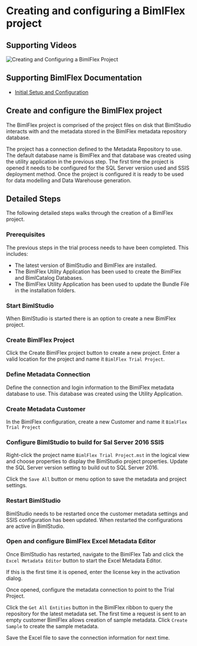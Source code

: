 # Creating and configuring a BimlFlex project

## Supporting Videos

![Creating and Configuring a BimlFlex Project](https://www.youtube.com/watch?v=Bc3pCPAYgpE)

## Supporting BimlFlex Documentation

- [Initial Setup and Configuration](../user-guide/initial-setup-and-configuration.md)

## Create and configure the BimlFlex project

The BimlFlex project is comprised of the project files on disk that BimlStudio interacts with and the metadata stored in the BimlFlex metadata repository database.

The project has a connection defined to the Metadata Repository to use. The default database name is BimlFlex and that database was created using the utility application in the previous step.
The first time the project is opened it needs to be configured for the SQL Server version used and SSIS deployment method.
Once the project is configured it is ready to be used for data modelling and Data Warehouse generation.

## Detailed Steps

The following detailed steps walks through the creation of a BimlFlex project.

### Prerequisites

The previous steps in the trial process needs to have been completed. This includes:

- The latest version of BimlStudio and BimlFlex are installed.
- The BimlFlex Utility Application has been used to create the BimlFlex and BimlCatalog Databases.
- The BimlFlex Utility Application has been used to update the Bundle File in the installation folders.

### Start BimlStudio

When BimlStudio is started there is an option to create a new BimlFlex project.

### Create BimlFlex Project

Click the Create BimlFlex project button to create a new project. Enter a valid location for the project and name it `BimlFlex Trial Project`.

### Define Metadata Connection

Define the connection and login information to the BimlFlex metadata database to use. This database was created using the Utility Application.

### Create Metadata Customer

In the BimlFlex configuration, create a new Customer and name it `BimlFlex Trial Project`

### Configure BimlStudio to build for Sal Server 2016 SSIS

Right-click the project name `BimlFlex Trial Project.mst` in the logical view and choose properties to display the BimlStudio project properties. Update the SQL Server version setting to build out to SQL Server 2016.

Click the `Save All` button or menu option to save the metadata and project settings.

### Restart BimlStudio

BimlStudio needs to be restarted once the customer metadata settings and SSIS configuration has been updated. When restarted the configurations are active in BimlStudio.

### Open and configure BimlFlex Excel Metadata Editor

Once BimlStudio has restarted, navigate to the BimlFlex Tab and click the `Excel Metadata Editor` button to start the Excel Metadata Editor.

If this is the first time it is opened, enter the license key in the activation dialog.

Once opened, configure the metadata connection to point to the Trial Project.

Click the `Get All Entities` button in the BimlFlex ribbon to query the repository for the latest metadata set. The first time a request is sent to an empty customer BimlFlex allows creation of sample metadata. Click `Create Sample` to create the sample metadata.

Save the Excel file to save the connection information for next time.
